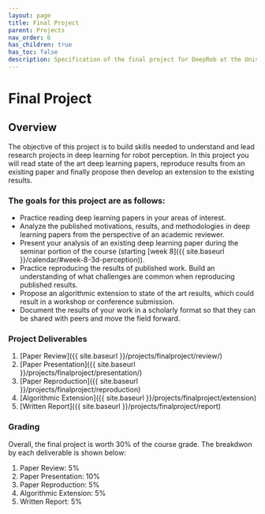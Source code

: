 ```yaml
---
layout: page
title: Final Project
parent: Projects
nav_order: 6
has_children: true
has_toc: false
description: Specification of the final project for DeepRob at the University of Michigan.
---
```




# Final Project

## Overview

The objective of this project is to build skills needed to understand and lead research projects in deep learning for robot perception. In this project you will read state of the art deep learning papers, reproduce results from an existing paper and finally propose then develop an extension to the existing results.

### The goals for this project are as follows:
 - Practice reading deep learning papers in your areas of interest.
 - Analyze the published motivations, results, and methodologies in deep learning papers from the perspective of an academic reviewer.
 - Present your analysis of an existing deep learning paper during the seminar portion of the course (starting [week 8]({{ site.baseurl }}/calendar/#week-8-3d-perception)).
 - Practice reproducing the results of published work. Build an understanding of what challenges are common when reproducing published results.
 - Propose an algorithmic extension to state of the art results, which could result in a workshop or conference submission.
 - Document the results of your work in a scholarly format so that they can be shared with peers and move the field forward.

### Project Deliverables

 1. [Paper Review]({{ site.baseurl }}/projects/finalproject/review/)
 2. [Paper Presentation]({{ site.baseurl }}/projects/finalproject/presentation/)
 3. [Paper Reproduction]({{ site.baseurl }}/projects/finalproject/reproduction)
 4. [Algorithmic Extension]({{ site.baseurl }}/projects/finalproject/extension)
 5. [Written Report]({{ site.baseurl }}/projects/finalproject/report)

 
### Grading

Overall, the final project is worth 30% of the course grade. The breakdwon by each deliverable is shown below:

   1. Paper Review: 5%
   2. Paper Presentation: 10%
   3. Paper Reproduction: 5%
   4. Algorithmic Extension: 5%
   5. Written Report: 5%




